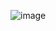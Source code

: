 ![image](https://github.com/Abdelrhman-Sayed70/Competitive_Programming_Setup/assets/99830416/561b935f-1471-417b-a5ec-4a4d83e2a2f3)
